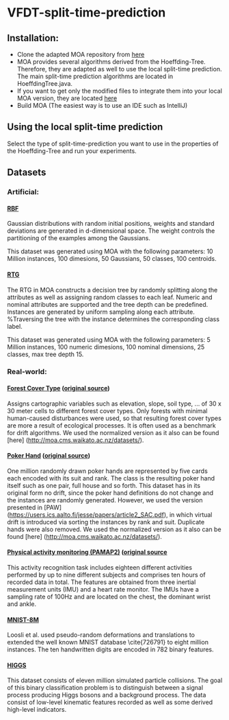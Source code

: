 # VFDT-split-time-prediction

## Installation:
- Clone the adapted MOA repository from [here](https://github.com/vlosing/moa)
- MOA provides several algorithms derived from the Hoeffding-Tree. Therefore, they are adapted as well to use the local split-time prediction. The main split-time prediction algorithms are located in HoeffdingTree.java.
- If you want to get only the modified files to integrate them into your local MOA version, they are located [here](https://github.com/vlosing/VFDT-split-time-prediction/tree/master/trees)
- Build MOA (The easiest way is to use an IDE such as IntelliJ)

## Using the local split-time prediction
Select the type of split-time-prediction you want to use in the properties of the Hoeffding-Tree and run your experiments.

## Datasets

### Artificial:

#### [RBF](https://drive.google.com/open?id=1XY-3skSRzNrBPV0TPe86EbjgnQiJVrPN)
Gaussian distributions with random initial positions, weights and standard deviations are generated in d-dimensional space. The weight controls the partitioning of the examples among the Gaussians.

This dataset was generated using MOA with the following parameters: 10 Million instances, 100 dimesions, 50 Gaussians, 50 classes, 100 centroids.

#### [RTG](https://drive.google.com/open?id=1MkOtfujhFi303ozItIYSWTn_QatM-t2n)
The RTG in MOA constructs a decision tree by randomly splitting along the attributes as well as assigning random classes to each leaf. Numeric and nominal attributes are supported and the tree depth can be predefined. Instances are generated by uniform sampling along each attribute. %Traversing the tree with the instance determines the corresponding class label. 

This dataset was generated using MOA with the following parameters: 5 Million instances, 100 numeric dimesions, 100 nominal dimensions, 25 classes, max tree depth 15.

### Real-world:

#### [Forest Cover Type](https://github.com/vlosing/driftDatasets/tree/master/realWorld/covType) ([original source](https://archive.ics.uci.edu/ml/datasets/Covertype))
Assigns cartographic variables such as elevation, slope, soil type, ... of 30 x 30 meter cells to different forest cover types. Only forests with minimal human-caused disturbances were used, so that resulting forest cover types are more a result of ecological processes. It is often used as a benchmark for drift algorithms. We used the normalized version as it also can be found [here] (http://moa.cms.waikato.ac.nz/datasets/).

#### [Poker Hand](https://github.com/vlosing/driftDatasets/tree/master/realWorld/poker) ([original source](https://archive.ics.uci.edu/ml/datasets/Poker+Hand))
One million randomly drawn poker hands are represented by five cards each encoded with its suit and rank. The class is the resulting poker hand itself such as one pair, full house and so forth.
This dataset has in its original form no drift, since the poker hand definitions do not change and the instances are randomly generated. However, we used the version presented in [PAW] (https://users.ics.aalto.fi/jesse/papers/article2_SAC.pdf), in which virtual drift is introduced via sorting the instances by rank and suit. Duplicate hands were also removed.
We used the normalized version as it also can be found [here] (http://moa.cms.waikato.ac.nz/datasets/).

#### [Physical activity monitoring (PAMAP2)](https://github.com/vlosing/datasets/pamap2) ([original source](http://archive.ics.uci.edu/ml/datasets/pamap2+physical+activity+monitoring)
This activity recognition task includes eighteen different activities performed by up to nine different subjects  and comprises ten hours of recorded data in total. The features are obtained from three inertial measurement units (IMU) and a heart rate monitor. The IMUs have a sampling rate of 100Hz and are located on the chest, the dominant wrist and ankle. 

#### [MNIST-8M](https://www.csie.ntu.edu.tw/~cjlin/libsvmtools/datasets/multiclass/mnist8m.bz2)
Loosli et al. used pseudo-random deformations and translations to extended the well known MNIST database \cite{726791} to eight million instances. The ten handwritten digits are encoded in 782 binary features.

#### [HIGGS](https://archive.ics.uci.edu/ml/datasets/HIGGS)
This dataset consists of eleven million simulated particle collisions. The goal of this binary classification problem is to distinguish between a signal process producing Higgs bosons and a background process. The data consist of low-level kinematic features recorded as well as some derived high-level indicators.
